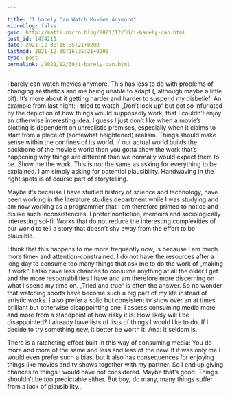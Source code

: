 ```yaml
---

title: "I barely Can Watch Movies Anymore"
microblog: false
guid: http://matti.micro.blog/2021/12/30/i-barely-can.html
post_id: 1474211
date: 2021-12-30T16:35:21+0200
lastmod: 2021-12-30T16:35:21+0200
type: post
permalink: /2021/12/30/i-barely-can.html
---
```

<p>I barely can watch movies anymore. This has less to do with problems of changing aesthetics and me being unable to adapt (, although maybe a little bit). It’s more about it getting harder and harder to suspend my disbelief. An example from last night: I tried to watch „Don’t look up“ but got so infuriated by the depiction of how things would supposedly work, that I couldn’t enjoy an otherwise interesting idea. I guess I just don’t like when a movie’s plotting is dependent on unrealistic premises, especially when it claims to start from a place of (somewhat heightened) realism. Things should make sense within the confines of its world. If our actual world builds the backbone of the movie’s world then you gotta show the work that’s happening why things are different than we normally would expect them to be. Show me the work. This is not the same as asking for everything to be explained. I am simply asking for potential plausibility. Handwaving in the right spots is of course part of storytelling.</p>

<p>Maybe it’s because I have studied history of science and technology, have been working in the literature studies department while I was studying and am now working as a programmer that I am therefore primed to notice and dislike such inconsistencies. I prefer nonfiction, memoirs and sociologically interesting sci-fi. Works that do not reduce the interesting complexities of our world to tell a story that doesn’t shy away from the effort to be plausible.</p>

<p>I think that this happens to me more frequently now, is because I am much more time- and attention-constrained. I do not have the resources after a long day to consume too many things that ask me to do the work of „making it work“. I also have less chances to consume anything at all the older I get and the more responsibilities I have and am therefore more discerning on what I spend my time on. „Tried and true“ is often the answer. So no wonder that watching sports have become such a big part of my life instead of artistic works. I also prefer a solid but consistent tv show over an at times brilliant but otherwise disappointing one. I assess consuming media more and more from a standpoint of how risky it is: How likely will I be disappointed? I already have lists of lists of things I would like to do. If I decide to try something new, it better be worth it. And: It seldom is.</p>

<p>There is a ratcheting effect built in this way of consuming media: You do more and more of the same and less and less of the new. If it was only me I would even prefer such a bias, but it also has consequences for enjoying things like movies and tv shows together with my partner. So I end up giving chances to things I would have not considered. Maybe that’s good. Things shouldn’t be too predictable either. But boy, do many, many things suffer from a lack of plausibility…</p>

